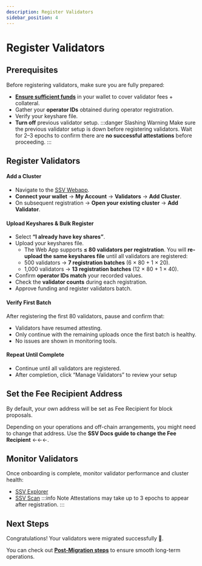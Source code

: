 ```yaml
---
description: Register Validators
sidebar_position: 4
---
```


# Register Validators

## Prerequisites
Before registering validators, make sure you are fully prepared:
- [**Ensure sufficient funds**](./calculate-costs.md) in your wallet to cover validator fees + collateral.
- Gather your **operator IDs** obtained during operator registration.
- Verify your keyshare file.
- **Turn off** previous validator setup.
:::danger Slashing Warning
Make sure the previous validator setup is down before registering validators. Wait for 2–3 epochs to confirm there are **no successful attestations** before proceeding.
:::

## Register Validators
#### Add a Cluster
- Navigate to the [SSV Webapp](http://app.ssv.network).
- **Connect your wallet** → **My Account** → **Validators** → **Add Cluster**.
- On subsequent registration → **Open your existing cluster** → **Add Validator**.

#### Upload Keyshares & Bulk Register
- Select **“I already have key shares”**.
- Upload your keyshares file.
  - The Web App supports **≤ 80 validators per registration**. You will **re-upload the same keyshares file** until all validators are registered:
  - 500 validators → **7 registration batches** (6 × 80 + 1 × 20).
  - 1,000 validators → **13 registration batches** (12 × 80 + 1 × 40).
- Confirm **operator IDs match** your recorded values.
- Check the **validator counts** during each registration.
- Approve funding and register validators batch.


#### Verify First Batch
After registering the first 80 validators, pause and confirm that:
- Validators have resumed attesting.
- Only continue with the remaining uploads once the first batch is healthy.
- No issues are shown in monitoring tools.


#### Repeat Until Complete
- Continue until all validators are registered.
- After completion, click “Manage Validators” to review your setup

## Set the Fee Recipient Address
By default, your own address will be set as Fee Recipient for block proposals. 

Depending on your operations and off-chain arrangements, you might need to change that address. Use the **SSV Docs guide to change the Fee Recipient** ←←←.

## Monitor Validators
Once onboarding is complete, monitor validator performance and cluster health:
- [SSV Explorer](https://explorer.ssv.network/mainnet/overview)
- [SSV Scan](https://ssvscan.io/)
:::info Note
Attestations may take up to 3 epochs to appear after registration.
:::

## Next Steps
Congratulations! Your validators were migrated successfully 🥳.

You can check out [**Post-Migration steps**](../post-migration/README.md) to ensure smooth long-term operations.